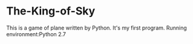 # The-King-of-Sky
This is a game of plane written by Python. It's my first program.
Running environment:Python 2.7

